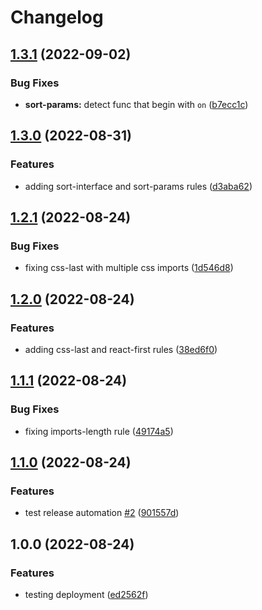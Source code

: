 # Changelog

## [1.3.1](https://github.com/Alain00/eslint-plugin-import/compare/v1.3.0...v1.3.1) (2022-09-02)


### Bug Fixes

* **sort-params:** detect func that begin with `on` ([b7ecc1c](https://github.com/Alain00/eslint-plugin-import/commit/b7ecc1c7364c8c944a94bf5669b233a0ca027e2a))

## [1.3.0](https://github.com/Alain00/eslint-plugin-import/compare/v1.2.1...v1.3.0) (2022-08-31)


### Features

* adding sort-interface and sort-params rules ([d3aba62](https://github.com/Alain00/eslint-plugin-import/commit/d3aba6276d2d8f3e625da301fc8edc0087ee1d84))

## [1.2.1](https://github.com/Alain00/eslint-plugin-import/compare/v1.2.0...v1.2.1) (2022-08-24)


### Bug Fixes

* fixing css-last with multiple css imports ([1d546d8](https://github.com/Alain00/eslint-plugin-import/commit/1d546d86ac6a27e650e8c99be019805ae4f6ec8d))

## [1.2.0](https://github.com/Alain00/eslint-plugin-import/compare/v1.1.1...v1.2.0) (2022-08-24)


### Features

* adding css-last and react-first rules ([38ed6f0](https://github.com/Alain00/eslint-plugin-import/commit/38ed6f0bc1cf9ee071e734bd2e515f3cfb7b1386))

## [1.1.1](https://github.com/Alain00/eslint-plugin-imports-length/compare/v1.1.0...v1.1.1) (2022-08-24)


### Bug Fixes

* fixing imports-length rule ([49174a5](https://github.com/Alain00/eslint-plugin-imports-length/commit/49174a55018e8d068446eff42d252d937f83d0a1))

## [1.1.0](https://github.com/Alain00/eslint-plugin-imports-length/compare/v1.0.0...v1.1.0) (2022-08-24)


### Features

* test release automation [#2](https://github.com/Alain00/eslint-plugin-imports-length/issues/2) ([901557d](https://github.com/Alain00/eslint-plugin-imports-length/commit/901557dfdfc662bfe68451a0c254f6e2e990f98e))

## 1.0.0 (2022-08-24)


### Features

* testing deployment ([ed2562f](https://github.com/Alain00/eslint-plugin-imports-length/commit/ed2562f768b833959e9e78d94d002cc62140920b))
